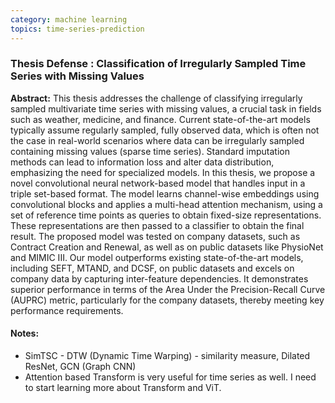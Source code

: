 ```yaml
---
category: machine learning
topics: time-series-prediction
---
```

### Thesis Defense : Classification of Irregularly Sampled Time Series with Missing Values

**Abstract:**
This thesis addresses the challenge of classifying irregularly sampled multivariate time series with missing values, a crucial task in fields such as weather, medicine, and finance. Current state-of-the-art models typically assume regularly sampled, fully observed data, which is often not the case in real-world scenarios where data can be irregularly sampled containing missing values (sparse time series). Standard imputation methods can lead to information loss and alter data distribution, emphasizing the need for specialized models. In this thesis, we propose a novel convolutional neural network-based model that handles input in a triple set-based format. The model learns channel-wise embeddings using convolutional blocks and applies a multi-head attention mechanism, using a set of reference time points as queries to obtain fixed-size representations. These representations are then passed to a classifier to obtain the final result. The proposed model was tested on company datasets, such as Contract Creation and Renewal, as well as on public datasets like PhysioNet and MIMIC III. Our model outperforms existing state-of-the-art models, including SEFT, MTAND, and DCSF, on public datasets and excels on company data by capturing inter-feature dependencies. It demonstrates superior performance in terms of the Area Under the Precision-Recall Curve (AUPRC) metric, particularly for the company datasets, thereby meeting key performance requirements.

#### Notes: 
- SimTSC - DTW (Dynamic Time Warping) - similarity measure, Dilated ResNet, GCN (Graph CNN)
- Attention based Transform is very useful for time series as well. I need to start learning more about Transform and ViT. 

